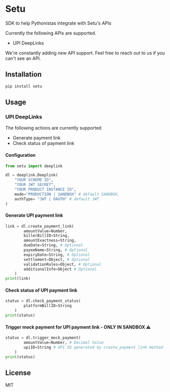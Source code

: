 # Setu

SDK to help Pythonistas integrate with Setu's APIs

Currently the following APIs are supported.

-   UPI DeepLinks

We're constantly adding new API support. Feel free to reach out to us if you
can't see an API.

## Installation

```bash
pip install setu
```

## Usage

### UPI DeepLinks

The following actions are currently supported

-   Generate payment link
-   Check status of payment link

#### Configuration

```python
from setu import deeplink

dl = deeplink.Deeplink(
    "YOUR SCHEME ID",
    "YOUR JWT SECRET",
    "YOUR PRODUCT INSTANCE ID",
    mode="PRODUCTION | SANDBOX" # default SANDBOX,
    authType= "JWT | OAUTH" # default JWT
)
```

#### Generate UPI payment link

```python
link = dl.create_payment_link(
        amountValue=Number,
        billerBillID=String,
        amountExactness=String,
        dueDate=String, # Optional
        payeeName=String, # Optional
        expiryDate=String, # Optional
        settlement=Object, # Optional
        validationRules=Object, # Optional
        additionalInfo=Object # Optional
    )
print(link)
```

#### Check status of UPI payment link

```python
status = dl.check_payment_status(
        platformBillID=String
    )
print(status)
```

#### Trigger mock payment for UPI payment link - ONLY IN SANDBOX ⚠️

```python
status = dl.trigger_mock_payment(
        amountValue=Number, # Decimal Value
        upiID=String # UPI ID generated by create_payment_link method
    )
print(status)
```

## License

MIT
